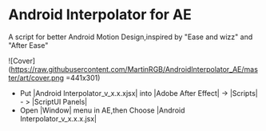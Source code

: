 # Android Interpolator for AE
A script for better Android Motion Design,inspired by "Ease and wizz" and "After Ease"

![Cover](https://raw.githubusercontent.com/MartinRGB/AndroidInterpolator_AE/master/art/cover.png =441x301)


- Put |Android Interpolator_v_x.x.xjsx| into |Adobe After Effect| -> |Scripts| - > |ScriptUI Panels|
- Open |Window| menu in AE,then Choose |Android Interpolator_v_x.x.x.jsx|

